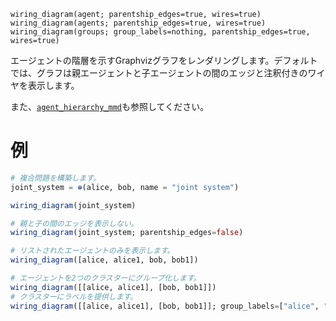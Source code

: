 ```
wiring_diagram(agent; parentship_edges=true, wires=true)
wiring_diagram(agents; parentship_edges=true, wires=true)
wiring_diagram(groups; group_labels=nothing, parentship_edges=true, wires=true)
```

エージェントの階層を示すGraphvizグラフをレンダリングします。デフォルトでは、グラフは親エージェントと子エージェントの間のエッジと注釈付きのワイヤを表示します。

また、[`agent_hierarchy_mmd`](@ref)も参照してください。

# 例

```julia
# 複合問題を構築します。
joint_system = ⊕(alice, bob, name = "joint system")

wiring_diagram(joint_system)

# 親と子の間のエッジを表示しない。
wiring_diagram(joint_system; parentship_edges=false)

# リストされたエージェントのみを表示します。
wiring_diagram([alice, alice1, bob, bob1])

# エージェントを2つのクラスターにグループ化します。
wiring_diagram([[alice, alice1], [bob, bob1]])
# クラスターにラベルを提供します。
wiring_diagram([[alice, alice1], [bob, bob1]]; group_labels=["alice", "bob"], parentship_edges=false)
```
